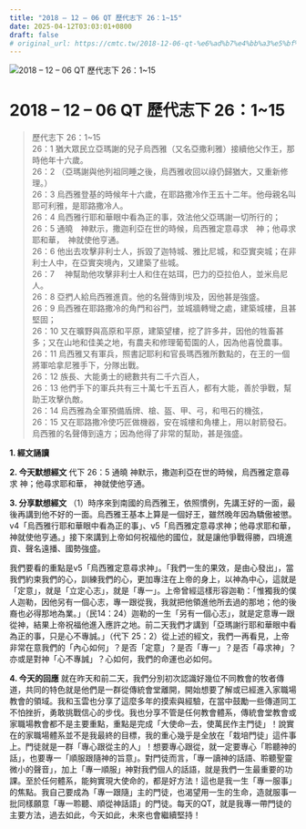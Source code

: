 ```yaml
---
title: "2018 – 12 – 06 QT 歷代志下 26：1~15"
date: 2025-04-12T03:03:01+0800
draft: false
# original_url: https://cmtc.tw/2018-12-06-qt-%e6%ad%b7%e4%bb%a3%e5%bf%97%e4%b8%8b-26%ef%bc%9a115
---
```


![2018 – 12 – 06 QT 歷代志下 26：1\~15](/images/qt.jpg   "2018 – 12 – 06 QT 歷代志下 26：1\~15")

# 2018 – 12 – 06 QT 歷代志下 26：1\~15

> 歷代志下 26：1\~15  
> 26：1 猶大眾民立亞瑪謝的兒子烏西雅（又名亞撒利雅）接續他父作王，那時他年十六歲。  
> 26：2 （亞瑪謝與他列祖同睡之後，烏西雅收回以祿仍歸猶大，又重新修理。）  
> 26：3 烏西雅登基的時候年十六歲，在耶路撒冷作王五十二年。他母親名叫耶可利雅，是耶路撒冷人。  
> 26：4 烏西雅行耶和華眼中看為正的事，效法他父亞瑪謝一切所行的；  
> 26：5 通曉　神默示，撒迦利亞在世的時候，烏西雅定意尋求　神；他尋求耶和華，　神就使他亨通。  
> 26：6 他出去攻擊非利士人，拆毀了迦特城、雅比尼城，和亞實突城；在非利士人中，在亞實突境內，又建築了些城。  
> 26：7 　神幫助他攻擊非利士人和住在姑珥，巴力的亞拉伯人，並米烏尼人。  
> 26：8 亞捫人給烏西雅進貢。他的名聲傳到埃及，因他甚是強盛。  
> 26：9 烏西雅在耶路撒冷的角門和谷門，並城牆轉彎之處，建築城樓，且甚堅固；  
> 26：10 又在曠野與高原和平原，建築望樓，挖了許多井，因他的牲畜甚多；又在山地和佳美之地，有農夫和修理葡萄園的人，因為他喜悅農事。  
> 26：11 烏西雅又有軍兵，照書記耶利和官長瑪西雅所數點的，在王的一個將軍哈拿尼雅手下，分隊出戰。  
> 26：12 族長、大能勇士的總數共有二千六百人，  
> 26：13 他們手下的軍兵共有三十萬七千五百人，都有大能，善於爭戰，幫助王攻擊仇敵。  
> 26：14 烏西雅為全軍預備盾牌、槍、盔、甲、弓，和甩石的機弦，  
> 26：15 又在耶路撒冷使巧匠做機器，安在城樓和角樓上，用以射箭發石。烏西雅的名聲傳到遠方；因為他得了非常的幫助，甚是強盛。

**1. 經文誦讀**

**2.  今天默想經文**
代下 26：5 通曉 神默示，撒迦利亞在世的時候，烏西雅定意尋求 神；他尋求耶和華， 神就使他亨通。

**3. 分享默想經文**
（1）時序來到南國的烏西雅王，依照慣例，先講王好的一面，最後再講到他不好的一面。烏西雅王基本上算是一個好王，雖然晚年因為驕傲被懲。v4「烏西雅行耶和華眼中看為正的事」、v5「烏西雅定意尋求神；他尋求耶和華，神就使他亨通。」接下來講到上帝如何祝福他的國位，就是讓他爭戰得勝，四境進貢、聲名遠播、國勢強盛。

我們要看的重點是v5「烏西雅定意尋求神」。「我們一生的果效，是由心發出」，當我們約束我們的心，訓練我們的心，更加專注在上帝的身上，以神為中心，這就是「定意」，就是「立定心志」，就是「專一」。上帝曾經這樣形容迦勒：「惟獨我的僕人迦勒，因他另有一個心志，專一跟從我，我就把他領進他所去過的那地；他的後裔也必得那地為業。」（民14：24）迦勒的一生「另有一個心志」，就是定意專一跟從神，結果上帝祝福他進入應許之地。前二天我們才講到「亞瑪謝行耶和華眼中看為正的事，只是心不專誠。」（代下 25：2）從上述的經文，我們一再看見，上帝非常在意我們的「內心如何」？是否「定意」？是否「專一」？是否「尋求神」？亦或是對神「心不專誠」？心如何，我們的命運也必如何。

**4. 今天的回應**
就在昨天和前二天，我們分別初次認識好幾位不同教會的牧者傳道，共同的特色就是他們是一群從傳統會堂離開，開始想要了解或已經進入家職場教會的領域。我和玉雲也分享了這麼多年的摸索與經驗，在當中鼓勵一些傳道同工不怕挫折，勇敢挑戰信心的步伐。我也分享不管是任何教會體系，傳統會堂教會或家職場教會都不是主要重點，重點是完成「大使命─去，使萬民作主門徒」！說實在的家職場體系並不是我最終的目標，我的重心幾乎是全放在「栽培門徒」這件事上。門徒就是一群「專心跟從主的人」！想要專心跟從，就一定要專心「聆聽神的話」，也要專一「順服跟隨神的旨意」。對門徒而言，「專一讀神的話語、聆聽聖靈微小的聲音」，加上「專一順服」神對我們個人的話語，就是我們一生最重要的功課。至於任何體系，能夠實現大使命的，都是好方法！這也是我一生「專一服事」的焦點。我自己要成為「專一跟隨」主的門徒，也渴望用一生的生命，造就服事一批同樣願意「專一聆聽、順從神話語」的門徒。每天的QT，就是我專一帶門徒的主要方法，過去如此，今天如此，未來也會繼續堅持！
